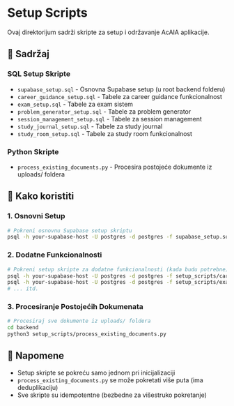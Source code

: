 # Setup Scripts

Ovaj direktorijum sadrži skripte za setup i održavanje AcAIA aplikacije.

## 📁 Sadržaj

### **SQL Setup Skripte**
- `supabase_setup.sql` - Osnovna Supabase setup (u root backend folderu)
- `career_guidance_setup.sql` - Tabele za career guidance funkcionalnost
- `exam_setup.sql` - Tabele za exam sistem
- `problem_generator_setup.sql` - Tabele za problem generator
- `session_management_setup.sql` - Tabele za session management
- `study_journal_setup.sql` - Tabele za study journal
- `study_room_setup.sql` - Tabele za study room funkcionalnost

### **Python Skripte**
- `process_existing_documents.py` - Procesira postojeće dokumente iz uploads/ foldera

## 🚀 Kako koristiti

### **1. Osnovni Setup**
```bash
# Pokreni osnovnu Supabase setup skriptu
psql -h your-supabase-host -U postgres -d postgres -f supabase_setup.sql
```

### **2. Dodatne Funkcionalnosti**
```bash
# Pokreni setup skripte za dodatne funkcionalnosti (kada budu potrebne)
psql -h your-supabase-host -U postgres -d postgres -f setup_scripts/career_guidance_setup.sql
psql -h your-supabase-host -U postgres -d postgres -f setup_scripts/exam_setup.sql
# ... itd.
```

### **3. Procesiranje Postojećih Dokumenata**
```bash
# Procesiraj sve dokumente iz uploads/ foldera
cd backend
python3 setup_scripts/process_existing_documents.py
```

## 📝 Napomene

- Setup skripte se pokreću samo jednom pri inicijalizaciji
- `process_existing_documents.py` se može pokretati više puta (ima deduplikaciju)
- Sve skripte su idempotentne (bezbedne za višestruko pokretanje) 